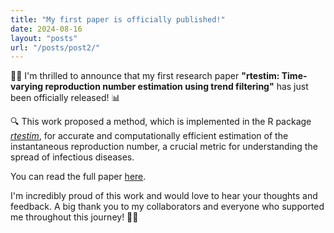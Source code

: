 ```yaml
---
title: "My first paper is officially published!"
date: 2024-08-16
layout: "posts"
url: "/posts/post2/"
---
```


👏🎊 I'm thrilled to announce that my first research paper **"rtestim: Time-varying reproduction number estimation using trend filtering"** has just been officially released! 📊 

🔍 This work proposed a method, which is implemented in the R package [*rtestim*](https://dajmcdon.github.io/rtestim/), for accurate and computationally efficient estimation of the instantaneous reproduction number, a crucial metric for understanding the spread of infectious diseases.

You can read the full paper [here](https://journals.plos.org/ploscompbiol/article?id=10.1371/journal.pcbi.1012324).

I'm incredibly proud of this work and would love to hear your thoughts and feedback. A big thank you to my collaborators and everyone who supported me throughout this journey! 🙏🌟
